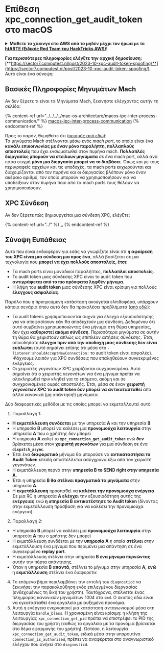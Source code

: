# Επίθεση xpc\_connection\_get\_audit\_token στο macOS

<details>

<summary><strong>Μάθετε το χάκινγκ στο AWS από το μηδέν μέχρι τον ήρωα με το</strong> <a href="https://training.hacktricks.xyz/courses/arte"><strong>htARTE (Ειδικός Red Team του HackTricks AWS)</strong></a><strong>!</strong></summary>

Άλλοι τρόποι υποστήριξης του HackTricks:

* Αν θέλετε να δείτε την **εταιρεία σας διαφημισμένη στο HackTricks** ή να **κατεβάσετε το HackTricks σε μορφή PDF** ελέγξτε τα [**ΣΧΕΔΙΑ ΣΥΝΔΡΟΜΗΣ**](https://github.com/sponsors/carlospolop)!
* Αποκτήστε το [**επίσημο PEASS & HackTricks swag**](https://peass.creator-spring.com)
* Ανακαλύψτε [**την Οικογένεια PEASS**](https://opensea.io/collection/the-peass-family), τη συλλογή μας από αποκλειστικά [**NFTs**](https://opensea.io/collection/the-peass-family)
* **Εγγραφείτε** στην 💬 [**ομάδα Discord**](https://discord.gg/hRep4RUj7f) ή στην [**ομάδα τηλεγραφήματος**](https://t.me/peass) ή **ακολουθήστε** μας στο **Twitter** 🐦 [**@carlospolopm**](https://twitter.com/hacktricks\_live)**.**
* **Μοιραστείτε τα χάκινγκ κόλπα σας υποβάλλοντας PRs** στα αποθετήρια [**HackTricks**](https://github.com/carlospolop/hacktricks) και [**HackTricks Cloud**](https://github.com/carlospolop/hacktricks-cloud) στο GitHub.

</details>

**Για περισσότερες πληροφορίες ελέγξτε την αρχική δημοσίευση:** [**https://sector7.computest.nl/post/2023-10-xpc-audit-token-spoofing/**](https://sector7.computest.nl/post/2023-10-xpc-audit-token-spoofing/). Αυτό είναι ένα σύνοψη:

## Βασικές Πληροφορίες Μηνυμάτων Mach

Αν δεν ξέρετε τι είναι τα Μηνύματα Mach, ξεκινήστε ελέγχοντας αυτήν τη σελίδα:

{% content-ref url="../../../../mac-os-architecture/macos-ipc-inter-process-communication/" %}
[macos-ipc-inter-process-communication](../../../../mac-os-architecture/macos-ipc-inter-process-communication/)
{% endcontent-ref %}

Προς το παρόν, θυμηθείτε ότι ([ορισμός από εδώ](https://sector7.computest.nl/post/2023-10-xpc-audit-token-spoofing)):\
Τα μηνύματα Mach στέλνονται μέσω ενός _mach port_, το οποίο είναι ένα **κανάλι επικοινωνίας με έναν μόνο παραλήπτη, πολλαπλούς αποστολείς** που έχει ενσωματωθεί στον πυρήνα mach. **Πολλαπλές διεργασίες μπορούν να στείλουν μηνύματα** σε ένα mach port, αλλά ανά πάσα στιγμή **μόνο μια διεργασία μπορεί να το διαβάσει**. Όπως και με τους περιγραφείς αρχείων και τις υποδοχές, τα mach ports εκχωρούνται και διαχειρίζονται από τον πυρήνα και οι διεργασίες βλέπουν μόνο έναν ακέραιο αριθμό, τον οποίο μπορούν να χρησιμοποιήσουν για να υποδείξουν στον πυρήνα ποιο από τα mach ports τους θέλουν να χρησιμοποιήσουν.

## XPC Σύνδεση

Αν δεν ξέρετε πώς δημιουργείται μια σύνδεση XPC, ελέγξτε:

{% content-ref url="../" %}
[..](../)
{% endcontent-ref %}

## Σύνοψη Ευπάθειας

Αυτό που είναι ενδιαφέρον για εσάς να γνωρίζετε είναι ότι **η αφαίρεση του XPC είναι μια σύνδεση μια προς ένα**, αλλά βασίζεται σε μια τεχνολογία που **μπορεί να έχει πολλούς αποστολείς, έτσι:**

* Τα mach ports είναι μοναδικοί παραλήπτες, **πολλαπλοί αποστολείς**.
* Το audit token μιας σύνδεσης XPC είναι το audit token που **αντιγράφεται από το πιο πρόσφατα ληφθέν μήνυμα**.
* Η λήψη του **audit token** μιας σύνδεσης XPC είναι κρίσιμη για πολλούς **έλεγχους ασφαλείας**.

Παρόλο που η προηγούμενη κατάσταση ακούγεται ελπιδοφόρα, υπάρχουν κάποια σενάρια όπου αυτό δεν θα προκαλέσει προβλήματα ([από εδώ](https://sector7.computest.nl/post/2023-10-xpc-audit-token-spoofing)):

* Τα audit tokens χρησιμοποιούνται συχνά για έλεγχο εξουσιοδότησης για να αποφασίσουν εάν θα αποδεχτούν μια σύνδεση. Δεδομένου ότι αυτό συμβαίνει χρησιμοποιώντας ένα μήνυμα στη θύρα υπηρεσίας, δεν έχει **καθοριστεί ακόμα σύνδεση**. Περισσότερα μηνύματα σε αυτήν τη θύρα θα χειριστούν απλώς ως επιπλέον αιτήσεις σύνδεσης. Έτσι, οποιοδήποτε **έλεγχοι πριν από την αποδοχή μιας σύνδεσης δεν είναι ευάλωτοι** (αυτό σημαίνει επίσης ότι μέσα στο `-listener:shouldAcceptNewConnection:` το audit token είναι ασφαλές). Ψάχνουμε λοιπόν για XPC συνδέσεις που επαληθεύουν συγκεκριμένες ενέργειες.
* Οι χειριστές γεγονότων XPC χειρίζονται συγχρονισμένα. Αυτό σημαίνει ότι ο χειριστής γεγονότων για ένα μήνυμα πρέπει να ολοκληρωθεί πριν κληθεί για το επόμενο, ακόμη και σε συγχρονισμένες ουρές αποστολής. Έτσι, μέσα σε έναν **χειριστή γεγονότων XPC το audit token δεν μπορεί να αντικατασταθεί** από άλλα κανονικά (μη απάντηση!) μηνύματα.

Δύο διαφορετικές μεθόδοι με τις οποίες μπορεί να εκμεταλλευτεί αυτό:

1. Παραλλαγή 1:
* **Η εκμετάλλευση συνδέεται** με την υπηρεσία **A** και την υπηρεσία **B**
* Η υπηρεσία **B** μπορεί να καλέσει μια **προνομιούχα λειτουργία** στην υπηρεσία **A** που ο χρήστης δεν μπορεί
* Η υπηρεσία **A** καλεί το **`xpc_connection_get_audit_token`** ενώ _**δεν**_ βρίσκεται μέσα στον **χειριστή γεγονότων** για μια σύνδεση σε ένα **`dispatch_async`**.
* Έτσι ένα **διαφορετικό** μήνυμα θα μπορούσε να **αντικαταστήσει το Audit Token** επειδή αποστέλλεται ασύγχρονα έξω από τον χειριστή γεγονότων.
* Η εκμετάλλευση περνά στην **υπηρεσία B το SEND right στην υπηρεσία A**.
* Έτσι η υπηρεσία **B θα στέλνει πραγματικά τα μηνύματα** στην υπηρεσία **A**.
* Η **εκμετάλλευση** προσπαθεί να **καλέσει την προνομιούχα ενέργεια**. Σε μια RC η υπηρεσία **A ελέγχει** την εξουσιοδότηση αυτής της **ενέργειας** ενώ **η υπηρεσία B αντικατέστησε το Audit token** (δίνοντας στην εκμετάλλευση πρόσβαση για να καλέσει την προνομιούχα ενέργεια).
2. Παραλλαγή 2:
* Η υπηρεσία **B** μπορεί να καλέσει μια **προνομιούχα λειτουργία** στην υπηρεσία **A** που ο χρήστης δεν μπορεί
* Η εκμετάλλευση συνδέεται με την **υπηρεσία A** η οποία **στέλνει** στην εκμετάλλευση ένα μήνυμα που περιμένει μια απάντηση σε ένα συγκεκριμένο **replay port**.
* Η εκμετάλλευση στέλνει στην υπηρεσία **B ένα μήνυμα περνώντας** αυτήν την πόρτα απάντησης.
* Όταν η υπηρεσία **B απαντά**, στέλνει το μήνυμα στην υπηρεσία **A**, **ενώ** η **εκμετάλλευση** στέλνει ένα διαφορετικ
4. Το επόμενο βήμα περιλαμβάνει την εντολή του `diagnosticd` να ξεκινήσει την παρακολούθηση ενός επιλεγμένου διεργασίας (ενδεχομένως τη δική του χρήστη). Ταυτόχρονα, στέλνεται ένας πλημμύρας κανονικών μηνυμάτων 1004 στο `smd`. Ο σκοπός εδώ είναι να εγκατασταθεί ένα εργαλείο με αυξημένα προνόμια.
5. Αυτή η ενέργεια ενεργοποιεί μια κατάσταση ανταγωνισμού μέσα στη λειτουργία `handle_bless`. Η χρονισμένη είναι κρίσιμη: η κλήση της λειτουργίας `xpc_connection_get_pid` πρέπει να επιστρέψει το PID της διεργασίας του χρήστη (καθώς το εργαλείο με τα προνόμια βρίσκεται στο δέμα εφαρμογής του χρήστη). Ωστόσο, η λειτουργία `xpc_connection_get_audit_token`, ειδικά μέσα στην υπορουτίνα `connection_is_authorized`, πρέπει να αναφέρεται στο αναγνωριστικό ελέγχου που ανήκει στο `diagnosticd`.
